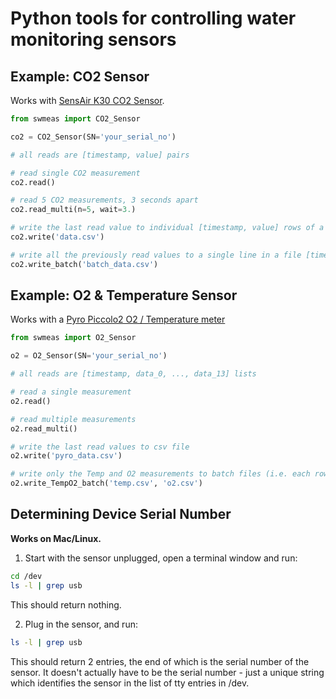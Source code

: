 # Python tools for controlling water monitoring sensors

## Example: CO2 Sensor
Works with [SensAir K30 CO2 Sensor](http://www.senseair.com/products/oem-modules/k30/).

```python
from swmeas import CO2_Sensor

co2 = CO2_Sensor(SN='your_serial_no')

# all reads are [timestamp, value] pairs

# read single CO2 measurement
co2.read()

# read 5 CO2 measurements, 3 seconds apart
co2.read_multi(n=5, wait=3.)

# write the last read value to individual [timestamp, value] rows of a file file
co2.write('data.csv')

# write all the previously read values to a single line in a file [timestamp, value_0, ..., value_n]
co2.write_batch('batch_data.csv')
```

## Example: O2 & Temperature Sensor
Works with a [Pyro Piccolo2 O2 / Temperature meter](http://www.pyro-science.com/piccolo2-optical-oxygen-meter.html)

```python
from swmeas import O2_Sensor

o2 = O2_Sensor(SN='your_serial_no')

# all reads are [timestamp, data_0, ..., data_13] lists

# read a single measurement
o2.read()

# read multiple measurements
o2.read_multi()

# write the last read values to csv file
o2.write('pyro_data.csv')

# write only the Temp and O2 measurements to batch files (i.e. each row is [timestamp, var_0, ..., var_n])
o2.write_TempO2_batch('temp.csv', 'o2.csv')
```

## Determining Device Serial Number

**Works on Mac/Linux.**

1. Start with the sensor unplugged, open a terminal window and run:

```bash
cd /dev
ls -l | grep usb
```
This should return nothing. 

2. Plug in the sensor, and run:

```bash
ls -l | grep usb 
```

This should return 2 entries, the end of which is the serial number of the sensor. It doesn't actually have to be the serial number - just a unique string which identifies the sensor in the list of tty entries in /dev.